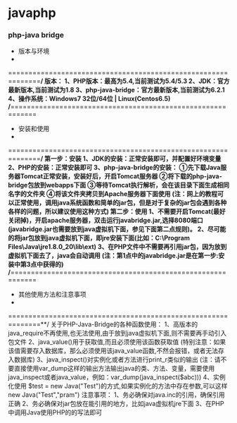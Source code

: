 # javaphp
### php-java bridge
* 版本与环境
*
==============================================================**/
版本：
1、PHP版本：最高为5.4,当前测试为5.4/5.3
2、JDK：官方最新版本,当前测试为1.8
3、php-java-bridge：官方最新版本,当前测试为6.2.1
4、操作系统：Windows7 32位/64位 | Linux(Centos6.5)
/**============================================================
* 安装和使用
*
==============================================================**/
第一步：安装
1、JDK的安装：正常安装即可，并配置好环境变量
2、PHP的安装：正常安装即可
3、php-java-bridge的安装：
①先下载Java服务器Tomcat正常安装，安装好后，开启Tomcat服务器
②将下载的php-java-bridge包放到webapps下面
③等待Tomcat执行解析，会在该目录下面生成相同名字的文件夹
④将该文件夹拷贝到Apache服务器下面使用
(注：网上的教程可以正常使用，调用java系统函数和简单的jar包，但是对于复杂的jar包会遇到各种各样的问题，所以建议使用这种方式)
第二步：使用
1、不需要开启Tomcat(最好关闭掉)，开启apache服务器，双击运行javabridge.jar,选择8080端口(javabridge.jar也需要放到java虚拟机下面，参见下面第二点规则)。
2、尽可能的将jar包放到java虚拟机下面，即jre安装下面(比如：C:\Program Files\Java\jre1.8.0_20\lib\ext)
3、在PHP文件中不需要再引用jar包，因为放到虚拟机下面去了，java会自动调用
(注：第1点中的javabridge.jar是在第一步:安装中第3点中获得的)
/**============================================================
* 其他使用方法和注意事项
*
==============================================================**/
关于PHP-Java-Bridge的各种函数使用：
1、高版本的java_require不再使用,也无法使用,由于放到java虚拟机下面,则不需要再手动引入包文件
2、java_value()用于获取值,而且必须使用该函数获取值
(特别注意：如果该值需要存入数据库，那么必须使用该java_value函数,不然会报错，或者无法存入数据库)
3、java_inspect()对实例化或者方法进行print_r类似的输出
(注：请不要直接使用var_dump这样的输出方法输出java的类、方法、变量，需要使用java_inspect或者java_value，例如：var_dump(java_inspect($abc)))
4、实例化使用 $test = new Java("Test")的方式,如果实例化的方法中存在参数,可以这样new Java("Test","pram")
注意事项：
1、务必确保对java.inc的引用，确保引用正确
2、务必确保对jar包放在能引用的地方，比如java虚拟机jre下面
3、在PHP中调用Java使用PHP的的写法即可

